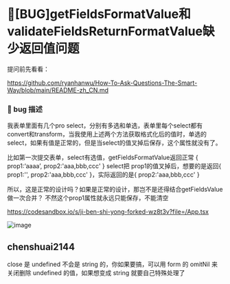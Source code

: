 # 🐛[BUG]getFieldsFormatValue和validateFieldsReturnFormatValue缺少返回值问题

提问前先看看：

https://github.com/ryanhanwu/How-To-Ask-Questions-The-Smart-Way/blob/main/README-zh_CN.md

### 🐛 bug 描述

我表单里面有几个pro select，分别有多选和单选，表单里每个select都有convert和transform，当我使用上述两个方法获取格式化后的值时，单选的select，如果有值是正常的，但是当select的值叉掉后保存，这个属性就没有了。

比如第一次提交表单，select有选值，getFieldsFormatValue返回正常 { prop1:‘aaaa’, prop2:'aaa,bbb,ccc' }
select把 prop1的值叉掉后，想要的是返回{ prop1:'', prop2:'aaa,bbb,ccc' }，实际返回的是{ prop2:'aaa,bbb,ccc' }

所以，这是正常的设计吗？如果是正常的设计，那岂不是还得结合getFieldsValue做一次合并？
不然这个prop1属性就永远只能保存，不能清空

https://codesandbox.io/s/ji-ben-shi-yong-forked-wz8t3v?file=/App.tsx

![image](https://github.com/ant-design/pro-components/assets/12961611/58ecd1a1-52ee-44d5-92f4-1ec6ec8a1374)

## chenshuai2144

close 是 undefined 不会是 string 的，你如果要搞，可以用 form 的 omitNil 来关闭删除 undefined 的值，如果想变成 string 就要自己特殊处理了
